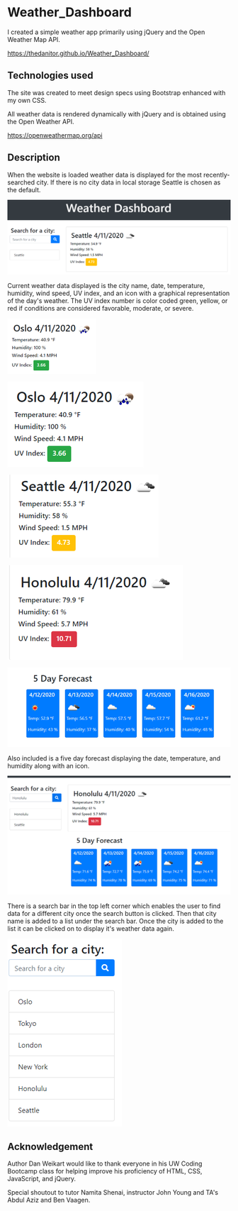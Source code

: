 # Weather_Dashboard

I created a simple weather app primarily using jQuery and the Open Weather Map API. 

https://thedanitor.github.io/Weather_Dashboard/

## Technologies used

The site was created to meet design specs using Bootstrap enhanced with my own CSS. 

All weather data is rendered dynamically with jQuery and is obtained using the Open Weather API. 

https://openweathermap.org/api

## Description

When the website is loaded weather data is displayed for the most recently-searched city. If there is no city data in local storage Seattle is chosen as the default. 

![Initial page load](demoImages/initialLoad.png)

Current weather data displayed is the city name, date, temperature, humidity, wind speed, UV index, and an icon with a graphical representation of the day's weather. The UV index number is color coded green, yellow, or red if conditions are considered favorable, moderate, or severe.


<img src="demoImages/UVmild.png" alt="UV favorable" width="200px">

![UV favorable](demoImages/UVmild.png)

![UV moderate](demoImages/UVmed.png)

![UV severe](demoImages/UVsevere.png)


![5 day forecast](demoImages/fiveDayForecast.png)

Also included is a five day forecast displaying the date, temperature, and humidity along with an icon.

![Search Bar](demoImages/newSearch.png)

There is a search bar in the top left corner which enables the user to find data for a different city once the search button is clicked. Then that city name is added to a list under the search bar. Once the city is added to the list it can be clicked on to display it's weather data again.

![List of cities](demoImages/cityList.png)

## Acknowledgement

Author Dan Weikart would like to thank everyone in his UW Coding Bootcamp class for helping improve his proficiency of HTML, CSS, JavaScript, and jQuery.

Special shoutout to tutor Namita Shenai, instructor John Young and TA's Abdul Aziz and Ben Vaagen.

